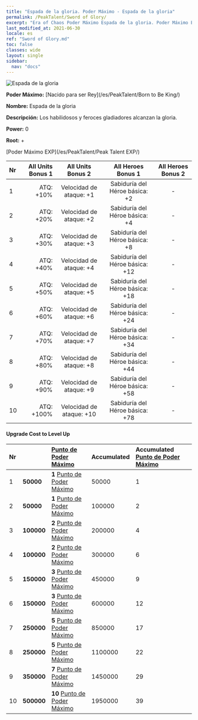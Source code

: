 ```yaml
---
title: "Espada de la gloria. Poder Máximo - Espada de la gloria"
permalink: /PeakTalent/Sword of Glory/
excerpt: "Era of Chaos Poder Máximo Espada de la gloria. Poder Máximo Espada de la gloria. Espada de la gloria"
last_modified_at: 2021-06-30
locale: es
ref: "Sword of Glory.md"
toc: false
classes: wide
layout: single
sidebar:
  nav: "docs"
---
```


  ![Espada de la gloria](/images/pt/talent_4201.png)

  **Poder Máximo:** [Nacido para ser Rey](/es/PeakTalent/Born to Be King/)

  **Nombre:** Espada de la gloria

  **Descripción:** Los habilidosos y feroces gladiadores alcanzan la gloria.

  **Power:** 0

  **Root:** +

  [Poder Máximo EXP](/es/PeakTalent/Peak Talent EXP/)

  | Nr | All Units Bonus 1 | All Units Bonus 2 | All Heroes Bonus 1 | All Heroes Bonus 2 |
  |:---|--------------:|:-------------:|:-------------:|:-------------:|
  | 1 | ATQ: +10% | Velocidad de ataque: +1 | Sabiduría del Héroe básica: +2 | - |
  | 2 | ATQ: +20% | Velocidad de ataque: +2 | Sabiduría del Héroe básica: +4 | - |
  | 3 | ATQ: +30% | Velocidad de ataque: +3 | Sabiduría del Héroe básica: +8 | - |
  | 4 | ATQ: +40% | Velocidad de ataque: +4 | Sabiduría del Héroe básica: +12 | - |
  | 5 | ATQ: +50% | Velocidad de ataque: +5 | Sabiduría del Héroe básica: +18 | - |
  | 6 | ATQ: +60% | Velocidad de ataque: +6 | Sabiduría del Héroe básica: +24 | - |
  | 7 | ATQ: +70% | Velocidad de ataque: +7 | Sabiduría del Héroe básica: +34 | - |
  | 8 | ATQ: +80% | Velocidad de ataque: +8 | Sabiduría del Héroe básica: +44 | - |
  | 9 | ATQ: +90% | Velocidad de ataque: +9 | Sabiduría del Héroe básica: +58 | - |
  | 10 | ATQ: +100% | Velocidad de ataque: +10 | Sabiduría del Héroe básica: +78 | - |


#### Upgrade Cost to Level Up

  | Nr | <i class="fas fa-coins"/> | [Punto de Poder Máximo](/ItemsES/con_934/) | Accumulated <i class="fas fa-coins"/> | Accumulated [Punto de Poder Máximo](/ItemsES/con_934/) |
  |:---|:--------------|:-------------|:-------------|:-------------|
  | 1 | **50000** | **1** [Punto de Poder Máximo](/ItemsES/con_934/) | 50000 | 1 |
  | 2 | **50000** | **1** [Punto de Poder Máximo](/ItemsES/con_934/) | 100000 | 2 |
  | 3 | **100000** | **2** [Punto de Poder Máximo](/ItemsES/con_934/) | 200000 | 4 |
  | 4 | **100000** | **2** [Punto de Poder Máximo](/ItemsES/con_934/) | 300000 | 6 |
  | 5 | **150000** | **3** [Punto de Poder Máximo](/ItemsES/con_934/) | 450000 | 9 |
  | 6 | **150000** | **3** [Punto de Poder Máximo](/ItemsES/con_934/) | 600000 | 12 |
  | 7 | **250000** | **5** [Punto de Poder Máximo](/ItemsES/con_934/) | 850000 | 17 |
  | 8 | **250000** | **5** [Punto de Poder Máximo](/ItemsES/con_934/) | 1100000 | 22 |
  | 9 | **350000** | **7** [Punto de Poder Máximo](/ItemsES/con_934/) | 1450000 | 29 |
  | 10 | **500000** | **10** [Punto de Poder Máximo](/ItemsES/con_934/) | 1950000 | 39 |
